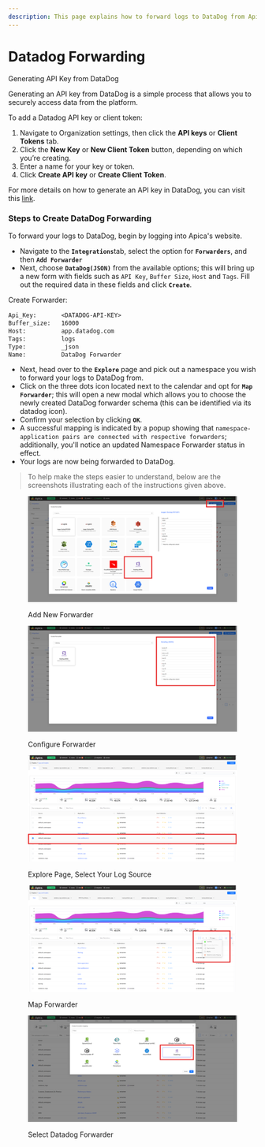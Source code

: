 ```yaml
---
description: This page explains how to forward logs to DataDog from Apica
---
```


# Datadog Forwarding

Generating API Key from DataDog

Generating an API key from DataDog is a simple process that allows you to securely access data from the platform.

To add a Datadog API key or client token:

1. Navigate to Organization settings, then click the **API keys** or **Client Tokens** tab.
2. Click the **New Key** or **New Client Token** button, depending on which you’re creating.
3. Enter a name for your key or token.
4. Click **Create API key** or **Create Client Token**.

For more details on how to generate an API key in DataDog, you can visit this [link](https://docs.datadoghq.com/account_management/api-app-keys/).

### Steps to Create DataDog Forwarding <a href="#steps-to-create-datadog-forwarding" id="steps-to-create-datadog-forwarding"></a>

To forward your logs to DataDog, begin by logging into Apica's website.

* Navigate to the **`Integrations`**&#x74;ab, select the option for **`Forwarders`**, and then **`Add Forwarder`**
* Next, choose **`DataDog(JSON)`** from the available options; this will bring up a new form with fields such as `API Key`, `Buffer Size`, `Host` and `Tags`. Fill out the required data in these fields and click **`Create`**.

Create Forwarder:

```
Api_Key:       <DATADOG-API-KEY>
Buffer_size:   16000
Host:          app.datadog.com
Tags:          logs
Type:          _json
Name:          DataDog Forwarder
```

* Next, head over to the **`Explore`** page and pick out a namespace you wish to forward your logs to DataDog from.
* Click on the three dots icon located next to the calendar and opt for **`Map Forwarder`**; this will open a new modal which allows you to choose the newly created DataDog forwarder schema (this can be identified via its datadog icon).
* Confirm your selection by clicking **`OK`**.
* A successful mapping is indicated by a popup showing that `namespace-application pairs are connected with respective forwarders`; additionally, you'll notice an updated Namespace Forwarder status in effect.
* Your logs are now being forwarded to DataDog.

> To help make the steps easier to understand, below are the screenshots illustrating each of the instructions given above.

<figure><img src="../../.gitbook/assets/image.png" alt=""><figcaption><p>Add New Forwarder</p></figcaption></figure>

<figure><img src="../../.gitbook/assets/image (1).png" alt=""><figcaption><p>Configure Forwarder</p></figcaption></figure>



<figure><img src="../../.gitbook/assets/image (2).png" alt=""><figcaption><p>Explore Page, Select Your Log Source</p></figcaption></figure>

<figure><img src="../../.gitbook/assets/image (4).png" alt=""><figcaption><p>Map Forwarder</p></figcaption></figure>

<figure><img src="../../.gitbook/assets/image (5).png" alt=""><figcaption><p>Select Datadog Forwarder</p></figcaption></figure>
